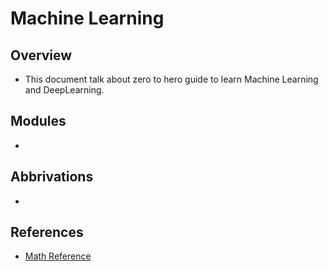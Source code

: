 # Machine Learning

## Overview
- This document talk about zero to hero guide to learn Machine Learning and DeepLearning.

## Modules
- 

## Abbrivations
-

## References
- [Math Reference](https://towardsdatascience.com/mathematics-for-data-science-e53939ee8306)